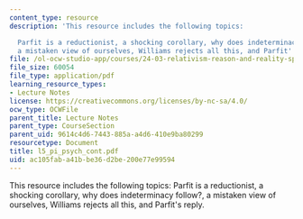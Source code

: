 ```yaml
---
content_type: resource
description: 'This resource includes the following topics:

  Parfit is a reductionist, a shocking corollary, why does indeterminacy follow?,
  a mistaken view of ourselves, Williams rejects all this, and Parfit''s reply.'
file: /ol-ocw-studio-app/courses/24-03-relativism-reason-and-reality-spring-2005/ac105faba41bbe36d2be200e77e99594_l5_pi_psych_cont.pdf
file_size: 60054
file_type: application/pdf
learning_resource_types:
- Lecture Notes
license: https://creativecommons.org/licenses/by-nc-sa/4.0/
ocw_type: OCWFile
parent_title: Lecture Notes
parent_type: CourseSection
parent_uid: 9614c4d6-7443-885a-a4d6-410e9ba80299
resourcetype: Document
title: l5_pi_psych_cont.pdf
uid: ac105fab-a41b-be36-d2be-200e77e99594
---
```

This resource includes the following topics:
Parfit is a reductionist, a shocking corollary, why does indeterminacy follow?, a mistaken view of ourselves, Williams rejects all this, and Parfit's reply.